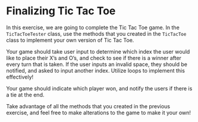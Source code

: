 # Finalizing Tic Tac Toe
In this exercise, we are going to complete the Tic Tac Toe game. In the `TicTacToeTester` class, use the methods that you created in the `TicTacToe` class to implement your own version of Tic Tac Toe.

Your game should take user input to determine which index the user would like to place their X’s and O’s, and check to see if there is a winner after every turn that is taken. If the user inputs an invalid space, they should be notified, and asked to input another index. Utilize loops to implement this effectively!

Your game should indicate which player won, and notify the users if there is a tie at the end.

Take advantage of all the methods that you created in the previous exercise, and feel free to make alterations to the game to make it your own!
